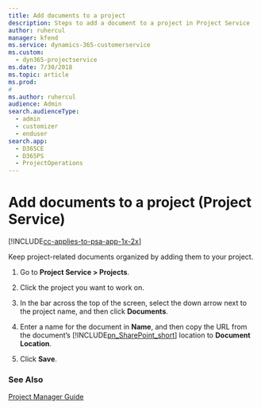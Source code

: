 ```yaml
---
title: Add documents to a project
description: Steps to add a document to a project in Project Service
author: ruhercul
manager: kfend
ms.service: dynamics-365-customerservice
ms.custom: 
  - dyn365-projectservice
ms.date: 7/30/2018
ms.topic: article
ms.prod: 
#
ms.author: ruhercul
audience: Admin
search.audienceType: 
  - admin
  - customizer
  - enduser
search.app: 
  - D365CE
  - D365PS
  - ProjectOperations
---
```


# Add documents to a project (Project Service)

[!INCLUDE[cc-applies-to-psa-app-1x-2x](../includes/cc-applies-to-psa-app-1x-2x.md)]

Keep project-related documents organized by adding them to your project.  
  
1. Go to **Project Service > Projects**.  
  
2. Click the project you want to work on.  
  
3. In the bar across the top of the screen, select the down arrow next to the project name, and then click **Documents**.  
  
4. Enter a name for the document in **Name**,  and then copy the URL from the document’s [!INCLUDE[pn_SharePoint_short](../includes/pn-sharepoint-short.md)] location to **Document Location**.  
  
5. Click **Save**.  
  
### See Also  
 [Project Manager Guide](../psa/project-manager-guide.md)
